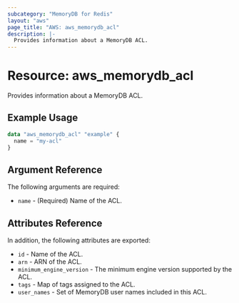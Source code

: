 ```yaml
---
subcategory: "MemoryDB for Redis"
layout: "aws"
page_title: "AWS: aws_memorydb_acl"
description: |-
  Provides information about a MemoryDB ACL.
---
```


# Resource: aws_memorydb_acl

Provides information about a MemoryDB ACL.

## Example Usage

```terraform
data "aws_memorydb_acl" "example" {
  name = "my-acl"
}
```

## Argument Reference

The following arguments are required:

* `name` - (Required) Name of the ACL.

## Attributes Reference

In addition, the following attributes are exported:

* `id` - Name of the ACL.
* `arn` - ARN of the ACL.
* `minimum_engine_version` - The minimum engine version supported by the ACL.
* `tags` - Map of tags assigned to the ACL.
* `user_names` - Set of MemoryDB user names included in this ACL.
